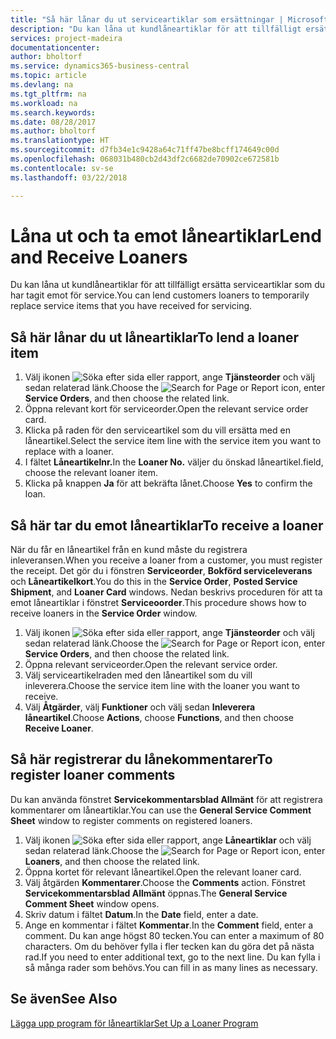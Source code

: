 ```yaml
---
title: "Så här lånar du ut serviceartiklar som ersättningar | Microsoft Docs"
description: "Du kan låna ut kundlåneartiklar för att tillfälligt ersätta serviceartiklar som du har tagit emot för service."
services: project-madeira
documentationcenter: 
author: bholtorf
ms.service: dynamics365-business-central
ms.topic: article
ms.devlang: na
ms.tgt_pltfrm: na
ms.workload: na
ms.search.keywords: 
ms.date: 08/28/2017
ms.author: bholtorf
ms.translationtype: HT
ms.sourcegitcommit: d7fb34e1c9428a64c71ff47be8bcff174649c00d
ms.openlocfilehash: 068031b480cb2d43df2c6682de70902ce672581b
ms.contentlocale: sv-se
ms.lasthandoff: 03/22/2018

---
```

# <a name="lend-and-receive-loaners"></a><span data-ttu-id="f6905-103">Låna ut och ta emot låneartiklar</span><span class="sxs-lookup"><span data-stu-id="f6905-103">Lend and Receive Loaners</span></span>
<span data-ttu-id="f6905-104">Du kan låna ut kundlåneartiklar för att tillfälligt ersätta serviceartiklar som du har tagit emot för service.</span><span class="sxs-lookup"><span data-stu-id="f6905-104">You can lend customers loaners to temporarily replace service items that you have received for servicing.</span></span>  
  
## <a name="to-lend-a-loaner-item"></a><span data-ttu-id="f6905-105">Så här lånar du ut låneartiklar</span><span class="sxs-lookup"><span data-stu-id="f6905-105">To lend a loaner item</span></span>    
1. <span data-ttu-id="f6905-106">Välj ikonen ![Söka efter sida eller rapport](media/ui-search/search_small.png "Ikonen Söka efter sida eller rapport"), ange **Tjänsteorder** och välj sedan relaterad länk.</span><span class="sxs-lookup"><span data-stu-id="f6905-106">Choose the ![Search for Page or Report](media/ui-search/search_small.png "Search for Page or Report icon") icon, enter **Service Orders**, and then choose the related link.</span></span>  
2. <span data-ttu-id="f6905-107">Öppna relevant kort för serviceorder.</span><span class="sxs-lookup"><span data-stu-id="f6905-107">Open the relevant service order card.</span></span>  
3. <span data-ttu-id="f6905-108">Klicka på raden för den serviceartikel som du vill ersätta med en låneartikel.</span><span class="sxs-lookup"><span data-stu-id="f6905-108">Select the service item line with the service item you want to replace with a loaner.</span></span>  
4. <span data-ttu-id="f6905-109">I fältet **Låneartikelnr.**</span><span class="sxs-lookup"><span data-stu-id="f6905-109">In the **Loaner No.**</span></span> <span data-ttu-id="f6905-110">väljer du önskad låneartikel.</span><span class="sxs-lookup"><span data-stu-id="f6905-110">field, choose the relevant loaner item.</span></span>  
5. <span data-ttu-id="f6905-111">Klicka på knappen **Ja** för att bekräfta lånet.</span><span class="sxs-lookup"><span data-stu-id="f6905-111">Choose **Yes** to confirm the loan.</span></span>  

## <a name="to-receive-a-loaner"></a><span data-ttu-id="f6905-112">Så här tar du emot låneartiklar</span><span class="sxs-lookup"><span data-stu-id="f6905-112">To receive a loaner</span></span>  
<span data-ttu-id="f6905-113">När du får en låneartikel från en kund måste du registrera inleveransen.</span><span class="sxs-lookup"><span data-stu-id="f6905-113">When you receive a loaner from a customer, you must register the receipt.</span></span> <span data-ttu-id="f6905-114">Det gör du i fönstren **Serviceorder**, **Bokförd serviceleverans** och **Låneartikelkort**.</span><span class="sxs-lookup"><span data-stu-id="f6905-114">You do this in the **Service Order**, **Posted Service Shipment**, and **Loaner Card** windows.</span></span> <span data-ttu-id="f6905-115">Nedan beskrivs proceduren för att ta emot låneartiklar i fönstret **Serviceoorder**.</span><span class="sxs-lookup"><span data-stu-id="f6905-115">This procedure shows how to receive loaners in the **Service Order** window.</span></span>  
  
1. <span data-ttu-id="f6905-116">Välj ikonen ![Söka efter sida eller rapport](media/ui-search/search_small.png "Ikonen Söka efter sida eller rapport"), ange **Tjänsteorder** och välj sedan relaterad länk.</span><span class="sxs-lookup"><span data-stu-id="f6905-116">Choose the ![Search for Page or Report](media/ui-search/search_small.png "Search for Page or Report icon") icon, enter **Service Orders**, and then choose the related link.</span></span>  
2. <span data-ttu-id="f6905-117">Öppna relevant serviceorder.</span><span class="sxs-lookup"><span data-stu-id="f6905-117">Open the relevant service order.</span></span>  
3. <span data-ttu-id="f6905-118">Välj serviceartikelraden med den låneartikel som du vill inleverera.</span><span class="sxs-lookup"><span data-stu-id="f6905-118">Choose the service item line with the loaner you want to receive.</span></span>  
4. <span data-ttu-id="f6905-119">Välj **Åtgärder**, välj **Funktioner** och välj sedan **Inleverera låneartikel**.</span><span class="sxs-lookup"><span data-stu-id="f6905-119">Choose **Actions**, choose **Functions**, and then choose **Receive Loaner**.</span></span>  

## <a name="to-register-loaner-comments"></a><span data-ttu-id="f6905-120">Så här registrerar du lånekommentarer</span><span class="sxs-lookup"><span data-stu-id="f6905-120">To register loaner comments</span></span>  
<span data-ttu-id="f6905-121">Du kan använda fönstret **Servicekommentarsblad Allmänt** för att registrera kommentarer om låneartiklar.</span><span class="sxs-lookup"><span data-stu-id="f6905-121">You can use the **General Service Comment Sheet** window to register comments on registered loaners.</span></span>  
  
1. <span data-ttu-id="f6905-122">Välj ikonen ![Söka efter sida eller rapport](media/ui-search/search_small.png "Ikonen Söka efter sida eller rapport"), ange **Låneartiklar** och välj sedan relaterad länk.</span><span class="sxs-lookup"><span data-stu-id="f6905-122">Choose the ![Search for Page or Report](media/ui-search/search_small.png "Search for Page or Report icon") icon, enter **Loaners**, and then choose the related link.</span></span>  
2. <span data-ttu-id="f6905-123">Öppna kortet för relevant låneartikel.</span><span class="sxs-lookup"><span data-stu-id="f6905-123">Open the relevant loaner card.</span></span>  
3. <span data-ttu-id="f6905-124">Välj åtgärden **Kommentarer**.</span><span class="sxs-lookup"><span data-stu-id="f6905-124">Choose the **Comments** action.</span></span> <span data-ttu-id="f6905-125">Fönstret **Servicekommentarsblad Allmänt** öppnas.</span><span class="sxs-lookup"><span data-stu-id="f6905-125">The **General Service Comment Sheet** window opens.</span></span>  
4. <span data-ttu-id="f6905-126">Skriv datum i fältet **Datum**.</span><span class="sxs-lookup"><span data-stu-id="f6905-126">In the **Date** field, enter a date.</span></span>  
5. <span data-ttu-id="f6905-127">Ange en kommentar i fältet **Kommentar**.</span><span class="sxs-lookup"><span data-stu-id="f6905-127">In the **Comment** field, enter a comment.</span></span> <span data-ttu-id="f6905-128">Du kan ange högst 80 tecken.</span><span class="sxs-lookup"><span data-stu-id="f6905-128">You can enter a maximum of 80 characters.</span></span> <span data-ttu-id="f6905-129">Om du behöver fylla i fler tecken kan du göra det på nästa rad.</span><span class="sxs-lookup"><span data-stu-id="f6905-129">If you need to enter additional text, go to the next line.</span></span> <span data-ttu-id="f6905-130">Du kan fylla i så många rader som behövs.</span><span class="sxs-lookup"><span data-stu-id="f6905-130">You can fill in as many lines as necessary.</span></span>  
  
## <a name="see-also"></a><span data-ttu-id="f6905-131">Se även</span><span class="sxs-lookup"><span data-stu-id="f6905-131">See Also</span></span>  
[<span data-ttu-id="f6905-132">Lägga upp program för låneartiklar</span><span class="sxs-lookup"><span data-stu-id="f6905-132">Set Up a Loaner Program</span></span>](service-how-setup-loaner-program.md)   

